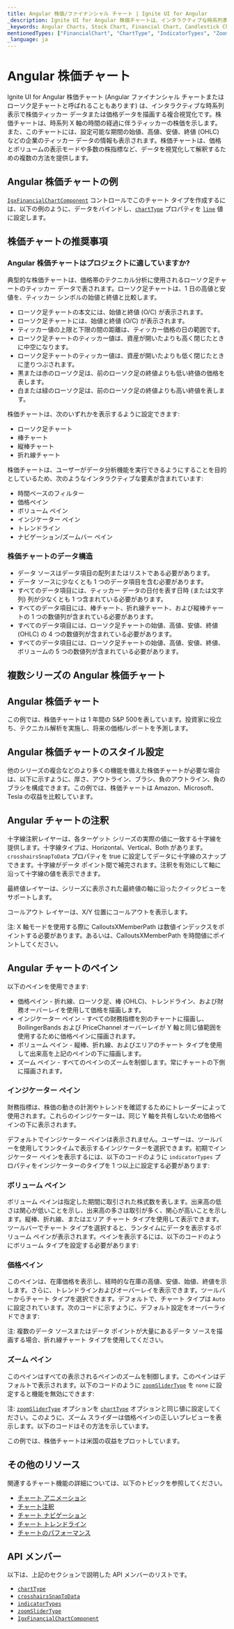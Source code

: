 ```yaml
---
title: Angular 株価/ファイナンシャル チャート | Ignite UI for Angular
_description: Ignite UI for Angular 株価チャートは、インタラクティブな時系列表示で株価ティッカー データまたは価格データを描画する複合視覚化です。無料でお試しください。
_keywords: Angular Charts, Stock Chart, Financial Chart, Candlestick Chart, OHLC Chart, Infragistics, Angular チャート, 株価チャート, ファイナンシャル チャート, ローソク足チャート, OHLC チャート, インフラジスティックス
mentionedTypes: ["FinancialChart", "ChartType", "IndicatorTypes", "ZoomSliderType"]
_language: ja
---
```


# Angular 株価チャート

Ignite UI for Angular 株価チャート (Angular ファイナンシャル チャートまたはローソク足チャートと呼ばれることもあります) は、インタラクティブな時系列表示で株価ティッカー データまたは価格データを描画する複合視覚化です。株価チャートは、時系列 X 軸の時間の経過に伴うティッカーの株価を示します。また、このチャートには、設定可能な期間の始値、高値、安値、終値 (OHLC) などの企業のティッカー データの情報も表示されます。株価チャートは、価格とボリュームの表示モードや多数の株指標など、データを視覚化して解釈するための複数の方法を提供します。

## Angular 株価チャートの例

[`IgxFinancialChartComponent`]({environment:dvApiBaseUrl}/products/ignite-ui-angular/api/docs/typescript/latest/classes/igxfinancialchartcomponent.html) コントロールでこのチャート タイプを作成するには、以下の例のように、データをバインドし、[`chartType`]({environment:dvApiBaseUrl}/products/ignite-ui-angular/api/docs/typescript/latest/classes/igxfinancialchartcomponent.html#charttype) プロパティを [`line`]({environment:dvApiBaseUrl}/products/ignite-ui-angular/api/docs/typescript/latest/enums/charttype.html#line) 値に設定します。

<code-view style="height: 600px"
           data-demos-base-url="{environment:dvDemosBaseUrl}"
           iframe-src="{environment:dvDemosBaseUrl}/charts/financial-chart-multiple-data"
           github-src="charts/financial-chart/multiple-data"
           alt="Angular 株価チャートの例" >
</code-view>

<div class="divider--half"></div>

## 株価チャートの推奨事項

### Angular 株価チャートはプロジェクトに適していますか?

典型的な株価チャートは、価格帯のテクニカル分析に使用されるローソク足チャートのティッカー データで表されます。ローソク足チャートは、1 日の高値と安値を、ティッカー シンボルの始値と終値と比較します。

-   ローソク足チャートの本文には、始値と終値 (O/C) が表示されます。
-   ローソク足チャートには、始値と終値 (O/C) が表示されます。
-   ティッカー値の上限と下限の間の距離は、ティッカー価格の日の範囲です。
-   ローソク足チャートのティッカー値は、資産が開いたよりも高く閉じたときに中空になります。
-   ローソク足チャートのティッカー値は、資産が開いたよりも低く閉じたときに塗りつぶされます。
-   黒または赤のローソク足は、前のローソク足の終値よりも低い終値の価格を表します。
-   白または緑のローソク足は、前のローソク足の終値よりも高い終値を表します。

株価チャートは、次のいずれかを表示するように設定できます:

-   ローソク足チャート
-   棒チャート
-   縦棒チャート
-   折れ線チャート

株価チャートは、ユーザーがデータ分析機能を実行できるようにすることを目的としているため、次のようなインタラクティブな要素が含まれています:

-   時間ベースのフィルター
-   価格ペイン
-   ボリューム ペイン
-   インジケーター ペイン
-   トレンドライン
-   ナビゲーション/ズームバー ペイン

### 株価チャートのデータ構造

-   データ ソースはデータ項目の配列またはリストである必要があります。
-   データ ソースに少なくとも 1 つのデータ項目を含む必要があります。
-   すべてのデータ項目には、ティッカー データの日付を表す日時 (または文字列) 列が少なくとも 1 つ含まれている必要があります。
-   すべてのデータ項目には、棒チャート、折れ線チャート、および縦棒チャートの 1 つの数値列が含まれている必要があります。
-   すべてのデータ項目には、ローソク足チャートの始値、高値、安値、終値 (OHLC) の 4 つの数値列が含まれている必要があります。
-   すべてのデータ項目には、ローソク足チャートの始値、高値、安値、終値、ボリュームの 5 つの数値列が含まれている必要があります。

## 複数シリーズの Angular 株価チャート

<code-view style="height: 600px"
           data-demos-base-url="{environment:dvDemosBaseUrl}"
           iframe-src="{environment:dvDemosBaseUrl}/charts/financial-chart-multiple-data"
           github-src="charts/financial-chart/multiple-data"
           alt="Angular 株価指数チャート" >
</code-view>

<div class="divider--half"></div>

## Angular 株価チャート

この例では、株価チャートは 1 年間の S&P 500を表しています。投資家に役立ち、テクニカル解析を実施し、将来の価格/レポートを予測します。

<code-view style="height: 600px"
           data-demos-base-url="{environment:dvDemosBaseUrl}"
           iframe-src="{environment:dvDemosBaseUrl}/charts/financial-chart-stock-index-chart"
           github-src="charts/financial-chart/stock-index-chart"
           alt="Angular 株価指数チャート" >
</code-view>

<div class="divider--half"></div>

## Angular 株価チャートのスタイル設定

他のシリーズの複合などのより多くの機能を備えた株価チャートが必要な場合は、以下に示すように、厚さ、アウトライン、ブラシ、負のアウトライン、負のブラシを構成できます。この例では、株価チャートは Amazon、Microsoft、Tesla の収益を比較しています。

<code-view style="height: 600px"
           data-demos-base-url="{environment:dvDemosBaseUrl}"
           iframe-src="{environment:dvDemosBaseUrl}/charts/financial-chart-styling"
           alt="Angular 株価指数チャート" >
</code-view>

<div class="divider--half"></div>

## Angular チャートの注釈

十字線注釈レイヤーは、各ターゲット シリーズの実際の値に一致する十字線を提供します。十字線タイプは、Horizontal、Vertical、Both があります。`crosshairsSnapToData` プロパティを true に設定してデータに十字線のスナップできます。十字線がデータ ポイント間で補完されます。注釈を有効にして軸に沿って十字線の値を表示できます。

最終値レイヤーは、シリーズに表示された最終値の軸に沿ったクイックビューをサポートします。

コールアウト レイヤーは、X/Y 位置にコールアウトを表示します。

注: X 軸モードを使用する際に CalloutsXMemberPath は数値インデックスをポイントする必要があります。あるいは、CalloutsXMemberPath を時間値にポイントしてください。

<code-view style="height: 600px"
           data-demos-base-url="{environment:dvDemosBaseUrl}"
           iframe-src="{environment:dvDemosBaseUrl}/charts/financial-chart-annotations"
           github-src="charts/financial-chart/annotations"
           alt="Angular チャートの注釈" >
</code-view>

<div class="divider--half"></div>

## Angular チャートのペイン

以下のペインを使用できます:

-   価格ペイン - 折れ線、ローソク足、棒 (OHLC)、トレンドライン、および財務オーバーレイを使用して価格を描画します。
-   インジケーター ペイン - すべての財務指標を別のチャートに描画し、BollingerBands および PriceChannel オーバーレイが Y 軸と同じ値範囲を使用するために価格ペインに描画されます。
-   ボリューム ペイン - 縦棒、折れ線、およびエリアのチャート タイプを使用して出来高を上記のペインの下に描画します。
-   ズーム ペイン - すべてのペインのズームを制御します。常にチャートの下側に描画されます。

### インジケーター ペイン

財務指標は、株価の動きの計測やトレンドを確認するためにトレーダーによって使用されます。これらのインジケーターは、同じ Y 軸を共有しないため価格ペインの下に表示されます。

デフォルトでインジケーター ペインは表示されません。ユーザーは、ツールバーを使用してランタイムで表示するインジケーターを選択できます。初期でインジケーター ペインを表示するには、以下のコードのように `indicatorTypes` プロパティをインジケーターのタイプを 1 つ以上に設定する必要があります:

### ボリューム ペイン

ボリューム ペインは指定した期間に取引された株式数を表します。出来高の低さは関心が低いことを示し、出来高の多さは取引が多く、関心が高いことを示します。縦棒、折れ線、またはエリア チャート タイプを使用して表示できます。ツールバーでチャート タイプを選択すると、ランタイムにデータを表示するボリューム ペインが表示されます。ペインを表示するには、以下のコードのようにボリューム タイプを設定する必要があります:

### 価格ペイン

このペインは、在庫価格を表示し、経時的な在庫の高値、安値、始値、終値を示します。さらに、トレンドラインおよびオーバーレイを表示できます。ツールバーからチャート タイプを選択できます。デフォルトで、チャート タイプは `Auto` に設定されています。次のコードに示すように、デフォルト設定をオーバーライドできます:

注: 複数のデータ ソースまたはデータ ポイントが大量にあるデータ ソースを描画する場合、折れ線チャート タイプを使用してください。

### ズーム ペイン

このペインはすべての表示されるペインのズームを制御します。このペインはデフォルトで表示されます。以下のコードのように [`zoomSliderType`]({environment:dvApiBaseUrl}/products/ignite-ui-angular/api/docs/typescript/latest/classes/igxfinancialchartcomponent.html#zoomslidertype) を `none` に設定すると機能を無効にできます:

注: [`zoomSliderType`]({environment:dvApiBaseUrl}/products/ignite-ui-angular/api/docs/typescript/latest/classes/igxfinancialchartcomponent.html#zoomslidertype) オプションを [`chartType`]({environment:dvApiBaseUrl}/products/ignite-ui-angular/api/docs/typescript/latest/classes/igxfinancialchartcomponent.html#charttype) オプションと同じ値に設定してください。このように、ズーム スライダーは価格ペインの正しいプレビューを表示します。以下のコードはその方法を示しています。

この例では、株価チャートは米国の収益をプロットしています。

<code-view style="height: 600px"
           data-demos-base-url="{environment:dvDemosBaseUrl}"
           iframe-src="{environment:dvDemosBaseUrl}/charts/financial-chart-panes"
           github-src="charts/financial-chart/panes"
           alt="Angular チャートのペイン" >
</code-view>

<div class="divider--half"></div>

## その他のリソース

関連するチャート機能の詳細については、以下のトピックを参照してください。

-   [チャート アニメーション](../features/chart-animations.md)
-   [チャート注釈](../features/chart-annotations.md)
-   [チャート ナビゲーション](../features/chart-navigation.md)
-   [チャート トレンドライン](../features/chart-trendlines.md)
-   [チャートのパフォーマンス](../features/chart-performance.md)

## API メンバー

以下は、上記のセクションで説明した API メンバーのリストです。

-   [`chartType`]({environment:dvApiBaseUrl}/products/ignite-ui-angular/api/docs/typescript/latest/classes/igxfinancialchartcomponent.html#charttype)
-   [`crosshairsSnapToData`]({environment:dvApiBaseUrl}/products/ignite-ui-angular/api/docs/typescript/latest/classes/igxdomainchartcomponent.html#crosshairssnaptodata)
-   [`indicatorTypes`]({environment:dvApiBaseUrl}/products/ignite-ui-angular/api/docs/typescript/latest/classes/igxfinancialchartcomponent.html#indicatortypes)
-   [`zoomSliderType`]({environment:dvApiBaseUrl}/products/ignite-ui-angular/api/docs/typescript/latest/classes/igxfinancialchartcomponent.html#zoomslidertype)
-   [`IgxFinancialChartComponent`]({environment:dvApiBaseUrl}/products/ignite-ui-angular/api/docs/typescript/latest/classes/igxfinancialchartcomponent.html)
